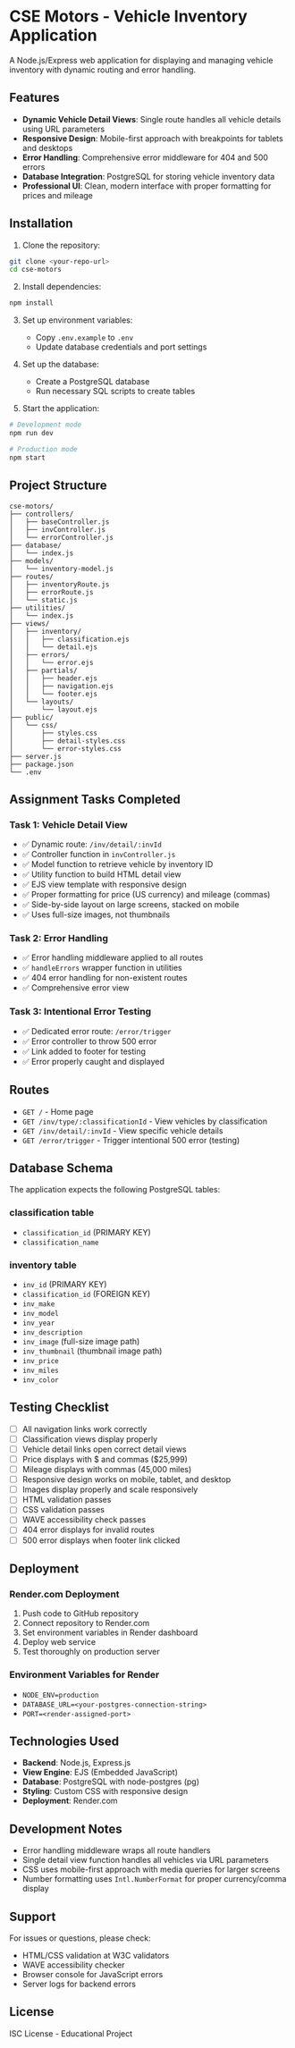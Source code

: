  # CSE Motors - Vehicle Inventory Application

A Node.js/Express web application for displaying and managing vehicle inventory with dynamic routing and error handling.

## Features

- **Dynamic Vehicle Detail Views**: Single route handles all vehicle details using URL parameters
- **Responsive Design**: Mobile-first approach with breakpoints for tablets and desktops
- **Error Handling**: Comprehensive error middleware for 404 and 500 errors
- **Database Integration**: PostgreSQL for storing vehicle inventory data
- **Professional UI**: Clean, modern interface with proper formatting for prices and mileage

## Installation

1. Clone the repository:
```bash
git clone <your-repo-url>
cd cse-motors
```

2. Install dependencies:
```bash
npm install
```

3. Set up environment variables:
   - Copy `.env.example` to `.env`
   - Update database credentials and port settings

4. Set up the database:
   - Create a PostgreSQL database
   - Run necessary SQL scripts to create tables

5. Start the application:
```bash
# Development mode
npm run dev

# Production mode
npm start
```

## Project Structure

```
cse-motors/
├── controllers/
│   ├── baseController.js
│   ├── invController.js
│   └── errorController.js
├── database/
│   └── index.js
├── models/
│   └── inventory-model.js
├── routes/
│   ├── inventoryRoute.js
│   ├── errorRoute.js
│   └── static.js
├── utilities/
│   └── index.js
├── views/
│   ├── inventory/
│   │   ├── classification.ejs
│   │   └── detail.ejs
│   ├── errors/
│   │   └── error.ejs
│   ├── partials/
│   │   ├── header.ejs
│   │   ├── navigation.ejs
│   │   └── footer.ejs
│   └── layouts/
│       └── layout.ejs
├── public/
│   └── css/
│       ├── styles.css
│       ├── detail-styles.css
│       └── error-styles.css
├── server.js
├── package.json
└── .env
```

## Assignment Tasks Completed

### Task 1: Vehicle Detail View
- ✅ Dynamic route: `/inv/detail/:invId`
- ✅ Controller function in `invController.js`
- ✅ Model function to retrieve vehicle by inventory ID
- ✅ Utility function to build HTML detail view
- ✅ EJS view template with responsive design
- ✅ Proper formatting for price (US currency) and mileage (commas)
- ✅ Side-by-side layout on large screens, stacked on mobile
- ✅ Uses full-size images, not thumbnails

### Task 2: Error Handling
- ✅ Error handling middleware applied to all routes
- ✅ `handleErrors` wrapper function in utilities
- ✅ 404 error handling for non-existent routes
- ✅ Comprehensive error view

### Task 3: Intentional Error Testing
- ✅ Dedicated error route: `/error/trigger`
- ✅ Error controller to throw 500 error
- ✅ Link added to footer for testing
- ✅ Error properly caught and displayed

## Routes

- `GET /` - Home page
- `GET /inv/type/:classificationId` - View vehicles by classification
- `GET /inv/detail/:invId` - View specific vehicle details
- `GET /error/trigger` - Trigger intentional 500 error (testing)

## Database Schema

The application expects the following PostgreSQL tables:

### classification table
- `classification_id` (PRIMARY KEY)
- `classification_name`

### inventory table
- `inv_id` (PRIMARY KEY)
- `classification_id` (FOREIGN KEY)
- `inv_make`
- `inv_model`
- `inv_year`
- `inv_description`
- `inv_image` (full-size image path)
- `inv_thumbnail` (thumbnail image path)
- `inv_price`
- `inv_miles`
- `inv_color`

## Testing Checklist

- [ ] All navigation links work correctly
- [ ] Classification views display properly
- [ ] Vehicle detail links open correct detail views
- [ ] Price displays with $ and commas ($25,999)
- [ ] Mileage displays with commas (45,000 miles)
- [ ] Responsive design works on mobile, tablet, and desktop
- [ ] Images display properly and scale responsively
- [ ] HTML validation passes
- [ ] CSS validation passes
- [ ] WAVE accessibility check passes
- [ ] 404 error displays for invalid routes
- [ ] 500 error displays when footer link clicked

## Deployment

### Render.com Deployment

1. Push code to GitHub repository
2. Connect repository to Render.com
3. Set environment variables in Render dashboard
4. Deploy web service
5. Test thoroughly on production server

### Environment Variables for Render

- `NODE_ENV=production`
- `DATABASE_URL=<your-postgres-connection-string>`
- `PORT=<render-assigned-port>`

## Technologies Used

- **Backend**: Node.js, Express.js
- **View Engine**: EJS (Embedded JavaScript)
- **Database**: PostgreSQL with node-postgres (pg)
- **Styling**: Custom CSS with responsive design
- **Deployment**: Render.com

## Development Notes

- Error handling middleware wraps all route handlers
- Single detail view function handles all vehicles via URL parameters
- CSS uses mobile-first approach with media queries for larger screens
- Number formatting uses `Intl.NumberFormat` for proper currency/comma display

## Support

For issues or questions, please check:
- HTML/CSS validation at W3C validators
- WAVE accessibility checker
- Browser console for JavaScript errors
- Server logs for backend errors

## License

ISC License - Educational Project